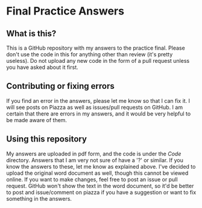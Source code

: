 # Final Practice Answers

## What is this?
This is a GitHub repository with my answers to the practice final. Please don't use the code in this for anything other than review (it's pretty useless). Do not upload any new code in the form of a pull request unless you have asked about it first. 

## Contributing or fixing errors
If you find an error in the answers, please let me know so that I can fix it. I will see posts on Piazza as well as issues/pull requests on GitHub. I am certain that there are errors in my answers, and it would be very helpful to be made aware of them.

## Using this repository
My answers are uploaded in pdf form, and the code is under the *Code* directory. Answers that I am very not sure of have a '?' or similar. If you know the answers to these, let me know as explained above. I've decided to upload the original word document as well, though this cannot be viewed online. If you want to make changes, feel free to post an issue or pull request. GitHub won't show the text in the word document, so it'd be better to post and issue/comment on piazza if you have a suggestion or want to fix something in the answers.



